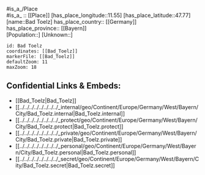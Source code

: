 ﻿---
location: [47.77,11.55] 
mapzoom: [7,12] 
mapmarker: city 
type: City
tags:
- geo/City


SpocWebEntityId: 28972
isDeleted: false
confidential: public

---
#is_a_/Place  
#is_a_ :: [[Place]] 
[has_place_longitude::11.55] 
[has_place_latitude::47.77] 
[name::Bad Toelz] 
has_place_country:: [[Germany]]  
has_place_province:: [[Bayern]]  
[Population::] 
[Unknown::] 


```leaflet
id: Bad Toelz
coordinates: [[Bad_Toelz]] 
markerFile: [[Bad_Toelz]] 
defaultZoom: 11 
maxZoom: 18
```


## Confidential Links & Embeds: 
- [[Bad_Toelz|Bad_Toelz]]  
- [[../../../../../../../../_internal/geo/Continent/Europe/Germany/West/Bayern/City/Bad_Toelz.internal|Bad_Toelz.internal]] 
- [[../../../../../../../../_protect/geo/Continent/Europe/Germany/West/Bayern/City/Bad_Toelz.protect|Bad_Toelz.protect]] 
- [[../../../../../../../../_private/geo/Continent/Europe/Germany/West/Bayern/City/Bad_Toelz.private|Bad_Toelz.private]] 
- [[../../../../../../../../_personal/geo/Continent/Europe/Germany/West/Bayern/City/Bad_Toelz.personal|Bad_Toelz.personal]] 
- [[../../../../../../../../_secret/geo/Continent/Europe/Germany/West/Bayern/City/Bad_Toelz.secret|Bad_Toelz.secret]] 
